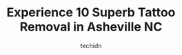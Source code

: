 ---
layout: ampstory
image: https://i0.wp.com/www.depkes.org/wp-content/uploads/2023/06/tattoo-removal-0-in-asheville-nc-1685842157.jpeg?resize=640,853
author: techidn
featured: false
description: Discover the impressive array of Tattoo Removal options in Asheville NC, where you can find 10 of the largest Tattoo Removal establishments in the area. From renowned classics to hidden gems
title: Experience 10 Superb Tattoo Removal in Asheville NC
cover:
   title: Experience 10 Superb Tattoo Removal in Asheville NC
   subtitle: Rickpate
   background: https://www.depkes.org/wp-content/uploads/2023/06/tattoo-removal-0-in-asheville-nc-1685842157.jpeg

pages: 
 - layout: thirds
   top: <h1>#1 Victory Blvd Tattoo</h1>
   bottom: "<p>Went in as a walk in and was immediately greeted and welcomed. Staff was super friendly and Eli did my tattoo. It turned out awesome better than i had even hoped for. He </p>"
   background: https://www.depkes.org/wp-content/uploads/2023/06/tattoo-removal-1-in-asheville-nc-1685842158.jpeg
   backgroundblur: true
 - layout: thirds
   top: <h1>#2 Empire Tattoo</h1>
   bottom: "<p>My friend and I went to see Greg back in March! He both did some additional piercings in our ears. We loved him! We find out we were all from Bristol and we spent the ent</p>"
   background: https://www.depkes.org/wp-content/uploads/2023/06/tattoo-removal-2-in-asheville-nc-1685842158.jpeg
   cta:
      link: https://www.depkes.org/blog/experience-10-superb-tattoo-removal-in-asheville-nc/
      text: Experience 10 Superb Tattoo Removal in Asheville NC
 - layout: thirds
   top: <h1>#3 Zen Ink</h1>
   bottom: "<p>352 Depot St, Asheville, NC 28801, United States</p>"
   background: https://www.depkes.org/wp-content/uploads/2023/06/tattoo-removal-3-in-asheville-nc-1685842159.jpeg
   cta:
      link: https://www.depkes.org/blog/experience-10-superb-tattoo-removal-in-asheville-nc/
      text: Experience 10 Superb Tattoo Removal in Asheville NC
 - layout: thirds
   top: <h1>#4 Mountain Radiance Medical Spa</h1>
   bottom: "<p>7 Yorkshire St Ste 102, Asheville, NC 28803, United States</p>"
   background: https://images.unsplash.com/photo-1484589065579-248aad0d8b13?ixlib=rb-4.0.3&ixid=MnwxMjA3fDB8MHxwaG90by1wYWdlfHx8fGVufDB8fHx8&auto=format&fit=crop&w=640&h=853&q=80
   cta:
      link: https://www.depkes.org/blog/experience-10-superb-tattoo-removal-in-asheville-nc/
      text: Experience 10 Superb Tattoo Removal in Asheville NC
 - layout: thirds
   top: <h1>#5 Mans Ruin Tattoo & Piercing</h1>
   bottom: "<p>1085 Tunnel Rd # 2A, Asheville, NC 28805, United States</p>"
   background: https://images.unsplash.com/photo-1618005182384-a83a8bd57fbe?ixlib=rb-4.0.3&ixid=MnwxMjA3fDB8MHxwaG90by1wYWdlfHx8fGVufDB8fHx8&auto=format&fit=crop&w=640&h=853&q=80
   cta:
      link: https://www.depkes.org/blog/experience-10-superb-tattoo-removal-in-asheville-nc/
      text: Experience 10 Superb Tattoo Removal in Asheville NC
 - layout: thirds
   top: <h1>#6 Biltmore Restorative Medicine and Aesthetics</h1>
   bottom: "<p>1 Vanderbilt Park Dr Ste 230, Asheville, NC 28803, United States</p>"
   background: https://images.unsplash.com/photo-1561679660-d00ee1e0dc8e?ixlib=rb-4.0.3&ixid=MnwxMjA3fDB8MHxwaG90by1wYWdlfHx8fGVufDB8fHx8&auto=format&fit=crop&w=640&h=853&q=80
   cta:
      link: https://www.depkes.org/blog/experience-10-superb-tattoo-removal-in-asheville-nc/
      text: Experience 10 Superb Tattoo Removal in Asheville NC
 - layout: thirds
   top: <h1>#7 Milan Laser Hair Removal</h1>
   bottom: "<p>105 River Hills Rd, Asheville, NC 28805, United States</p>"
   background: https://images.unsplash.com/photo-1615749413727-825b59a857b5?ixlib=rb-4.0.3&ixid=MnwxMjA3fDB8MHxwaG90by1wYWdlfHx8fGVufDB8fHx8&auto=format&fit=crop&w=640&h=853&q=80
   cta:
      link: https://www.depkes.org/blog/experience-10-superb-tattoo-removal-in-asheville-nc/
      text: Experience 10 Superb Tattoo Removal in Asheville NC
 - layout: thirds
   middle: Continue reading...
   background: https://images.unsplash.com/photo-1488554378835-f7acf46e6c98?ixlib=rb-4.0.3&ixid=MnwxMjA3fDB8MHxwaG90by1wYWdlfHx8fGVufDB8fHx8&auto=format&fit=crop&w=640&h=853&q=80
   cta:
      link: https://www.depkes.org/blog/experience-10-superb-tattoo-removal-in-asheville-nc/
      text: Experience 10 Superb Tattoo Removal in Asheville NC
      
---
